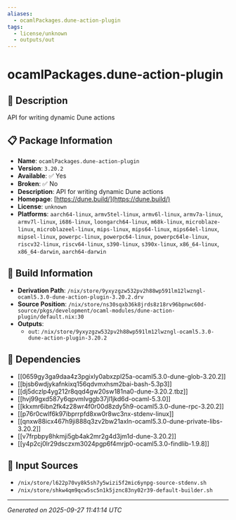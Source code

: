 ```yaml
---
aliases:
  - ocamlPackages.dune-action-plugin
tags:
  - license/unknown
  - outputs/out
---
```


# ocamlPackages.dune-action-plugin

## 📝 Description

API for writing dynamic Dune actions

## 📋 Package Information

- **Name**: `ocamlPackages.dune-action-plugin`
- **Version**: `3.20.2`
- **Available**: ✅ Yes
- **Broken**: ✅ No
- **Description**: API for writing dynamic Dune actions
- **Homepage**: [https://dune.build/](https://dune.build/)
- **License**: `unknown`
- **Platforms**: `aarch64-linux`, `armv5tel-linux`, `armv6l-linux`, `armv7a-linux`, `armv7l-linux`, `i686-linux`, `loongarch64-linux`, `m68k-linux`, `microblaze-linux`, `microblazeel-linux`, `mips-linux`, `mips64-linux`, `mips64el-linux`, `mipsel-linux`, `powerpc-linux`, `powerpc64-linux`, `powerpc64le-linux`, `riscv32-linux`, `riscv64-linux`, `s390-linux`, `s390x-linux`, `x86_64-linux`, `x86_64-darwin`, `aarch64-darwin`

## 🔧 Build Information

- **Derivation Path**: `/nix/store/9yxyzgzw532pv2h88wp591lm12lwzngl-ocaml5.3.0-dune-action-plugin-3.20.2.drv`
- **Source Position**: `/nix/store/ns30sqxb36k8jrds8z18rv96bpnwc60d-source/pkgs/development/ocaml-modules/dune-action-plugin/default.nix:30`
- **Outputs**:
  - `out`:  `/nix/store/9yxyzgzw532pv2h88wp591lm12lwzngl-ocaml5.3.0-dune-action-plugin-3.20.2`

## 🔗 Dependencies

- [[0659gy3ga9daa4z3pgixly0abxzpl25a-ocaml5.3.0-dune-glob-3.20.2]]
- [[bjsb6wdjykafnkixq156qdvmxhsm2bai-bash-5.3p3]]
- [[dj5dczlp4yg212r8qqd4gw20sw181na0-dune-3.20.2.tbz]]
- [[hvj99gxd587y6qpvmlvggb37jl1jkd6d-ocaml-5.3.0]]
- [[kkxmr6ibn2fk4z28wr4f0r00d8zdy5h9-ocaml5.3.0-dune-rpc-3.20.2]]
- [[p76r0cwlf6k97ibprrpfd8xw0r8wc3nx-stdenv-linux]]
- [[qnxw88icx467h9ji888q3zv2bw21axln-ocaml5.3.0-dune-private-libs-3.20.2]]
- [[v7frpbpy8hkmji5gb4ak2mr2g4d3jm1d-dune-3.20.2]]
- [[y4p2cj0lr29dsczxm3024pgp6f4mrjp0-ocaml5.3.0-findlib-1.9.8]]

## 📁 Input Sources

- `/nix/store/l622p70vy8k5sh7y5wizi5f2mic6ynpg-source-stdenv.sh`
- `/nix/store/shkw4qm9qcw5sc5n1k5jznc83ny02r39-default-builder.sh`

---
*Generated on 2025-09-27 11:41:14 UTC*
